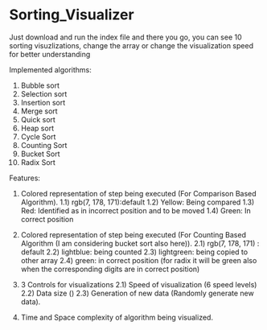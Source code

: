 # Sorting_Visualizer
Just download and run the index file and there you go, you can see 10 sorting visuzlizations, change the array or change the visualization speed for better understanding

Implemented algorithms:
 1) Bubble sort
 2) Selection sort
 3) Insertion sort
 4) Merge sort
 5) Quick sort
 6) Heap sort
 7) Cycle Sort
 8) Counting Sort
 9) Bucket Sort
10) Radix Sort

Features:
1) Colored representation of step being executed (For Comparison Based Algorithm).
  1.1) rgb(7, 178, 171):default
  1.2) Yellow: Being compared
  1.3) Red: Identified as in incorrect position and to be moved
  1.4) Green: In correct position 

2) Colored representation of step being executed (For Counting Based Algorithm (I am considering bucket sort also here)).
  2.1) rgb(7, 178, 171) : default
  2.2) lightblue: being counted
  2.3) lightgreen: being copied to other array
  2.4) green: in correct position (for radix it will be green also when the corresponding digits are in correct position)

3) 3 Controls for visualizations
  2.1) Speed of visualization (6 speed levels)
  2.2) Data size ()
  2.3) Generation of new data (Randomly generate new data).

4) Time and Space complexity of algorithm being visualized.


